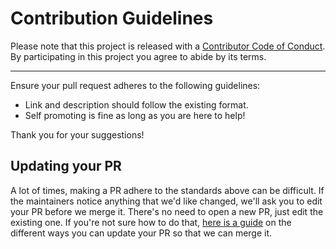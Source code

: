 # Contribution Guidelines

Please note that this project is released with a
[Contributor Code of Conduct](code-of-conduct.md). By participating in this project you agree to abide by its terms.

---

Ensure your pull request adheres to the following guidelines:

- Link and description should follow the existing format.
- Self promoting is fine as long as you are here to help!

Thank you for your suggestions!

## Updating your PR

A lot of times, making a PR adhere to the standards above can be difficult.
If the maintainers notice anything that we'd like changed, we'll ask you to
edit your PR before we merge it. There's no need to open a new PR, just edit
the existing one. If you're not sure how to do that,
[here is a guide](https://github.com/RichardLitt/knowledge/blob/master/github/amending-a-commit-guide.md)
on the different ways you can update your PR so that we can merge it.
